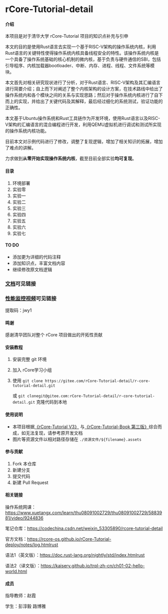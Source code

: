 # rCore-Tutorial-detail

#### 介绍

本项目是对于清华大学 rCore-Tutorial 项目的知识点补充与引申

本文的目的是使用Rust语言去实现一个基于RISC-V架构的操作系统内核，利用Rust语言的关键特性使得操作系统内核具备线程安全的特性。该操作系统内核是一个具备了操作系统基础的核心机制的微内核，基于负责与硬件通信的SBI，包括引导程序、内核加载器bootloader、中断、内存、进程、线程、文件系统等模块。

本文首先对相关研究现状进行了分析，对于Rust语言、RISC-V架构及其汇编语言进行简要介绍；自上而下对阐述了整个内核架构的设计方案，在技术路线中给出了操作系统内和各个模块之间的关系与实现思路；然后对于操作系统内核进行了自下而上的实现，并给出了关键代码及其解释，最后经过细化的系统测试，验证功能的正确性。

本文基于Ubuntu操作系统和Rust工具链作为开发环境，使用Rust语言以及RISC-V架构的汇编语言的混合编程进行开发，利用QEMU虚拟机进行调试和测试所实现的操作系统内核功能。



目前本文对示例代码进行了修改，调整了复现逻辑，增加了相关知识的拓展，增加了难点的讲解。

力求做到**从零开始实现操作系统内核**，截至目前全部实验**均可复现**。



#### 目录

1. 环境部署
2. 实验零
3. 实验一
4. 实验二
5. 实验三
6. 实验四
7. 实验五
8. 实验六
9. 实验七



#### TO DO

- 添加更为详细的代码注释
- 添加知识点，丰富文档内容
- 继续修改原文档逻辑



### [文档](hm1229.github.io)可见链接

### [性能监控视频](链接：https://pan.baidu.com/s/1NFPMJqs2hDexR-GuFXazWA )可见链接

提取码：jwy1



#### 鸣谢

感谢清华团队对整个 rCore 项目做出的开拓性贡献



#### 安装教程

1. 安装完整 git 环境

2. 加入 rCore学习小组

3. 使用 `git clone https://gitee.com/rCore-Tutorial-detail/r-core-tutorial-detail.git`  

   或 `git clonegit@gitee.com:rCore-Tutorial-detail/r-core-tutorial-detail.git` 克隆代码到本地



#### 使用说明

* 本项目根据[《rCore-Tutorial V3》](https://rcore-os.github.io/rCore-Tutorial-deploy/) 与[《rCore-Tutorial-Book 第三版》](http://wyfcyx.gitee.io/rcore-tutorial-book-v3/)综合而成，如无法复现，请参考原开发文档
* 图片等资源文件以相对路径存储在 `./资源文件/${filename}.assets` 




#### 参与贡献

1.  Fork 本仓库
2.  新建分支
3.  提交代码
4.  新建 Pull Request

#### 相关链接

操作系统网课：https://www.xuetangx.com/learn/thu08091002729/thu08091002729/5883981/video/9244836

笔记仓库：https://codechina.csdn.net/weixin_53305890/rcore-tutorial-detail

官方文档：https://rcore-os.github.io/rCore-Tutorial-deploy/notes/log.htmlrust

语法1（英文版）：https://doc.rust-lang.org/nightly/std/index.htmlrust

语法2（译文版）：https://kaisery.github.io/trpl-zh-cn/ch01-02-hello-world.html

#### 成员

指导教师：赵霞  

学生：彭淳毅 路博雅